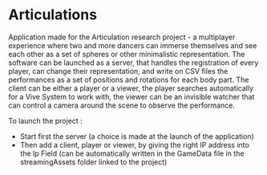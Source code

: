 # Articulations

Application made for the Articulation research project - a multiplayer experience where two and more dancers can immerse themselves
and see each other as a set of spheres or other minimalistic representation.
The software can be launched as a server, that handles the registration of every player, can change their representation, and
write on CSV files the performances as a set of positions and rotations for each body part.
The client can be either a player or a viewer, the player searches automatically for a Vive System to work with, the viewer can be
an invisible watcher that can control a camera around the scene to observe the performance.

To launch the project :
- Start first the server (a choice is made at the launch of the application)
- Then add a client, player or viewer, by giving the right IP address into the Ip Field (can be automatically written in the 
GameData file in the streamingAssets folder linked to the project)
